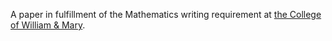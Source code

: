 A paper in fulfillment of the Mathematics writing requirement at [the College of William & Mary](https://www.wm.edu/as/mathematics/index.php).
